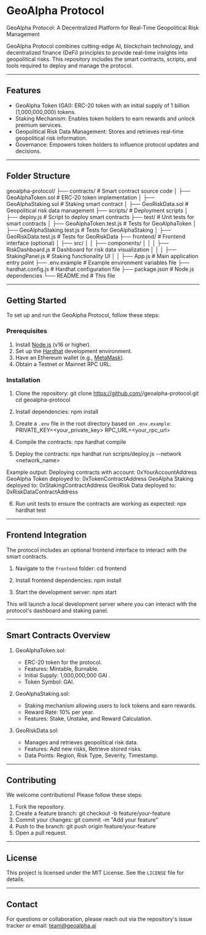 # GeoAlpha Protocol

GeoAlpha Protocol: A Decentralized Platform for Real-Time Geopolitical Risk Management

GeoAlpha Protocol combines cutting-edge AI, blockchain technology, and decentralized finance (DeFi) principles to provide real-time insights into geopolitical risks. This repository includes the smart contracts, scripts, and tools required to deploy and manage the protocol.

---

## Features
- GeoAlpha Token (GAI): ERC-20 token with an initial supply of 1 billion (1,000,000,000) tokens.
- Staking Mechanism: Enables token holders to earn rewards and unlock premium services.
- Geopolitical Risk Data Management: Stores and retrieves real-time geopolitical risk information.
- Governance: Empowers token holders to influence protocol updates and decisions.

---

## Folder Structure
geoalpha-protocol/
├── contracts/                     # Smart contract source code
│   ├── GeoAlphaToken.sol          # ERC-20 token implementation
│   ├── GeoAlphaStaking.sol        # Staking smart contract
│   ├── GeoRiskData.sol            # Geopolitical risk data management
├── scripts/                       # Deployment scripts
│   ├── deploy.js                  # Script to deploy smart contracts
├── test/                          # Unit tests for smart contracts
│   ├── GeoAlphaToken.test.js      # Tests for GeoAlphaToken
│   ├── GeoAlphaStaking.test.js    # Tests for GeoAlphaStaking
│   ├── GeoRiskData.test.js        # Tests for GeoRiskData
├── frontend/                      # Frontend interface (optional)
│   ├── src/
│   │   ├── components/
│   │   │   ├── RiskDashboard.js  # Dashboard for risk data visualization
│   │   │   ├── StakingPanel.js   # Staking functionality UI
│   │   ├── App.js                # Main application entry point
├── .env.example                   # Example environment variables file
├── hardhat.config.js              # Hardhat configuration file
├── package.json                   # Node.js dependencies
└── README.md                      # This file

---

## Getting Started

To set up and run the GeoAlpha Protocol, follow these steps:

### Prerequisites
1. Install [Node.js](https://nodejs.org/) (v16 or higher).
2. Set up the [Hardhat](https://hardhat.org/) development environment.
3. Have an Ethereum wallet (e.g., [MetaMask](https://metamask.io/)).
4. Obtain a Testnet or Mainnet RPC URL.

### Installation
1. Clone the repository:
   git clone https://github.com/<username>/geoalpha-protocol.git
   cd geoalpha-protocol

2. Install dependencies:
   npm install

3. Create a `.env` file in the root directory based on `.env.example`:
   PRIVATE_KEY=<your_private_key>
   RPC_URL=<your_rpc_url>

4. Compile the contracts:
   npx hardhat compile

5. Deploy the contracts:
   npx hardhat run scripts/deploy.js --network <network_name>

Example output:
Deploying contracts with account: 0xYourAccountAddress
GeoAlpha Token deployed to: 0xTokenContractAddress
GeoAlpha Staking deployed to: 0xStakingContractAddress
GeoRisk Data deployed to: 0xRiskDataContractAddress

6. Run unit tests to ensure the contracts are working as expected:
   npx hardhat test

---

## Frontend Integration

The protocol includes an optional frontend interface to interact with the smart contracts.

1. Navigate to the `frontend` folder:
   cd frontend

2. Install frontend dependencies:
   npm install

3. Start the development server:
   npm start

This will launch a local development server where you can interact with the protocol's dashboard and staking panel.

---

## Smart Contracts Overview

1. GeoAlphaToken.sol:
   - ERC-20 token for the protocol.
   - Features: Mintable, Burnable.
   - Initial Supply: 1,000,000,000 GAI .
   - Token Symbol: GAI.

2. GeoAlphaStaking.sol:
   - Staking mechanism allowing users to lock tokens and earn rewards.
   - Reward Rate: 10% per year.
   - Features: Stake, Unstake, and Reward Calculation.

3. GeoRiskData.sol:
   - Manages and retrieves geopolitical risk data.
   - Features: Add new risks, Retrieve stored risks.
   - Data Points: Region, Risk Type, Severity, Timestamp.

---

## Contributing

We welcome contributions! Please follow these steps:
1. Fork the repository.
2. Create a feature branch:
   git checkout -b feature/your-feature
3. Commit your changes:
   git commit -m "Add your feature"
4. Push to the branch:
   git push origin feature/your-feature
5. Open a pull request.

---

## License

This project is licensed under the MIT License. See the `LICENSE` file for details.

---

## Contact

For questions or collaboration, please reach out via the repository's issue tracker or email: team@geoalpha.ai
